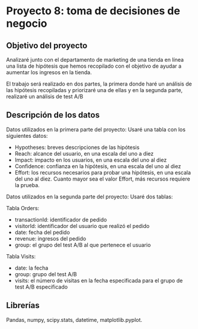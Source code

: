 # Proyecto 8: toma de decisiones de negocio

## Objetivo del proyecto

Analizaré junto con el departamento de marketing de una tienda en línea una lista de hipótesis que hemos recopilado con el objetivo de ayudar a aumentar los ingresos en la tienda.

El trabajo será realizado en dos partes, la primera donde haré un análisis de las hipótesis recopiladas y priorizaré una de ellas y en la segunda parte, realizaré un análisis de test A/B

## Descripción de los datos
Datos utilizados en la primera parte del proyecto:
Usaré una tabla con los siguientes datos:
- Hypotheses: breves descripciones de las hipótesis
- Reach: alcance del usuario, en una escala del uno a diez
- Impact: impacto en los usuarios, en una escala del uno al diez
- Confidence: confianza en la hipótesis, en una escala del uno al diez
- Effort: los recursos necesarios para probar una hipótesis, en una escala del uno al diez. Cuanto mayor sea el valor Effort, más recursos requiere la prueba.

Datos utilizados en la segunda parte del proyecto:
Usaré dos tablas:

Tabla Orders:
- transactionId: identificador de pedido
- visitorId: identificador del usuario que realizó el pedido
- date: fecha del pedido
- revenue: ingresos del pedido
- group: el grupo del test A/B al que pertenece el usuario

Tabla Visits:
- date: la fecha
- group: grupo del test A/B
- visits: el número de visitas en la fecha especificada para el grupo de test A/B especificado

## Librerías

Pandas, numpy, scipy.stats, datetime, matplotlib.pyplot. 
